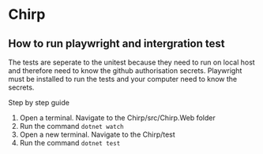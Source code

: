 # Chirp

## How to run playwright and intergration test
The tests are seperate to the unitest because they need to run on local host 
and therefore need to know the github authorisation secrets.
Playwright must be installed to run the tests and your computer need to know the secrets.

Step by step guide 
  1. Open a terminal. Navigate to the Chirp/src/Chirp.Web folder
  2. Run the command ```dotnet watch```
  3. Open a new terminal. Navigate to the Chirp/test
  4. Run the command ```dotnet test```


